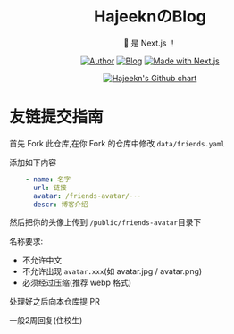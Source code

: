 <h1 align="center">HajeeknのBlog</h1>
<div align="center">

🎇 是 Next.js ！

[![Author](https://flat.badgen.net/badge/author/Hajeekn/)](https://github.com/hajeekn)
[![Blog](https://flat.badgen.net/badge/blog/HajeeknのBlog/orange/)](https://hajeekn.eu.org)
[![Made with Next.js](https://flat.badgen.net/badge/made%20with/▲/ff69b4)](https://nextjs.org/)

</div>

<p align="center">
  <a href="https://github.com/hajeekn">
    <img src="https://ghchart.rshah.org/Hajeekn" alt="Hajeekn's Github chart" />
  </a>
</p>


# 友链提交指南
首先 Fork 此仓库,在你 Fork 的仓库中修改 `data/friends.yaml`

添加如下内容

```yaml
    - name: 名字
      url: 链接
      avatar: /friends-avatar/···
      descr: 博客介绍
```
然后把你的头像上传到 `/public/friends-avatar`目录下

名称要求:
- 不允许中文
- 不允许出现 `avatar.xxx`(如 avatar.jpg / avatar.png)
- 必须经过压缩(推荐 webp 格式)

处理好之后向本仓库提 PR

一般2周回复(住校生)
